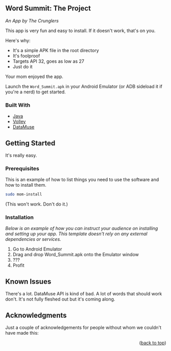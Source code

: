<div id="top"></div>

<!-- ABOUT THE PROJECT -->
## Word Summit: The Project
_An App by The Crunglers_

This app is very fun and easy to install. If it doesn't work, that's on you.

Here's why:
* It's a simple APK file in the root directory
* It's foolproof
* Targets API 32, goes as low as 27
* Just do it

Your mom enjoyed the app.

Launch the `Word_Summit.apk` in your Android Emulator (or ADB sideload it if you're a nerd) to get started.

### Built With

* [Java](https://www.oracle.com/ca-en/java/)
* [Volley](https://google.github.io/volley/)
* [DataMuse](https://www.datamuse.com/api/)

<!-- GETTING STARTED -->
## Getting Started

It's really easy.

### Prerequisites

This is an example of how to list things you need to use the software and how to install them.
  ```sh
  sudo mom-install
  ```
  
  (This won't work. Don't do it.)

### Installation

_Below is an example of how you can instruct your audience on installing and setting up your app. This template doesn't rely on any external dependencies or services._

1. Go to Android Emulator
2. Drag and drop Word_Summit.apk onto the Emulator window
3. ???
4. Profit

## Known Issues

There's a lot. DataMuse API is kind of bad. A lot of words that should work don't. It's not fully fleshed out but it's coming along.

<!-- ACKNOWLEDGMENTS -->
## Acknowledgments

Just a couple of acknowledgements for people without whom we couldn't have made this:

<p align="right">(<a href="#top">back to top</a>)</p>
